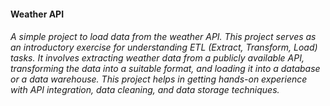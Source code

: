 #### Weather API
###### A simple project to load data from the weather API. This project serves as an introductory exercise for understanding ETL (Extract, Transform, Load) tasks. It involves extracting weather data from a publicly available API, transforming the data into a suitable format, and loading it into a database or a data warehouse. This project helps in getting hands-on experience with API integration, data cleaning, and data storage techniques.
